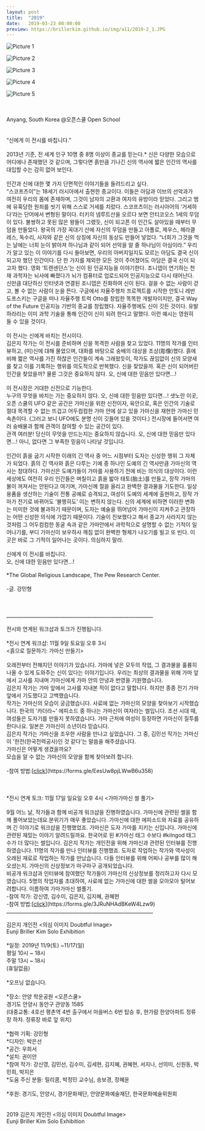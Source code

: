 ```yaml
---
layout: post
title:  "2019"
date:   2019-03-23 00:00:00
preview: https://brillerkim.github.io/img/a11/2019-2_1.JPG
---
```


![Picture 1](https://brillerkim.github.io/img/a11/2019-2_2.JPG)

![Picture 2](https://brillerkim.github.io/img/a11/2019-2_3.JPG)

![Picture 3](https://brillerkim.github.io/img/a11/2019-2_4.jpeg)

![Picture 4](https://brillerkim.github.io/img/a11/2019-2_5.jpeg)

![Picture 5](https://brillerkim.github.io/img/a11/2019-2_6.jpeg)



<br>
<br>
Anyang, South Korea @오픈스쿨 Open School<br>
<br>
<br>
“신에게 이 전시를 바칩니다.”<br>
<br>
2013년 기준, 전 세계 인구 10명 중 8명 이상이 종교를 믿는다.* 신은 다양한 모습으로 어디에나 존재했던 것 같으며, 그렇다면 흙만큼 기나긴 신의 역사에 짧은 인간의 역사를 대입할 수는 감히 없어 보인다.<br> 
<br>
인간과 신에 대한 몇 가지 단편적인 이야기들을 들려드리고 싶다.<br>
“스코프츠이”는 18세기 러시아에서 출현한 종교이다. 이들은 아담과 이브의 선악과가 여전히 우리의 몸에 존재하며, 그것이 남자의 고환과 여자의 유방이라 믿었다. 그리고 뱀에 유혹당한 원죄를 씻기 위해 스스로 거세를 치렀다. 스코프츠이는 러시아어의 ‘거세하다’라는 단어에서 변형된 말이다. 터키의 넴루트산을 오르다 보면 안티코오스 1세의 무덤이 있다. 불쌍하고 못된 많은 왕들이 그랬듯, 신이 되고픈 이 인간도 살아있을 때부터 무덤을 만들었다. 왕국의 가장 꼭대기 산에 자신의 무덤을 만들고 아폴로, 제우스, 헤라클레스, 독수리, 사자와 같은 신의 상징에 자신의 동상도 만들어 넣었다. “너희가 그것을 먹는 날에는 너희 눈이 밝아져 하나님과 같이 되어 선악을 알 줄 하나님이 아심이라.” 우리가 알고 있는 이 이야기를 다시 돌아보면, 우리의 아버지일지도 모르는 아담도 결국 신이 되고자 했던 인간이다. 단 한 가지를 제외한 모든 것이 주어졌어도 아담은 결국 신이 되고자 했다. 영화 ‘트렌센던스’는 신이 된 인공지능을 이야기한다. 조니뎁이 연기하는 천재 과학자는 뇌사에 빠졌다가 뇌가 컴퓨터로 업로드되어 인공지능으로 다시 태어난다. 신만큼 대단하신 인터넷과 연결된 조니뎁은 진화하여 신이 된다. 걸을 수 없는 사람이 걷고, 볼 수 없는 사람이 눈을 뜬다. 구글에서 자율주행차 프로젝트를 시작한 안토니 레반도프스키는 구글을 떠나 자율주행 트럭 Otto를 창립한 똑똑한 개발자이지만, 결국 Way of the Future 인공지능 기반의 종교를 창립했다. 자율주행에도 신이 깃든 것이다. 유발 하라리는 이미 과학 기술을 통해 인간이 신이 되려 한다고 말했다. 이런 예시는 영원히 들 수 있을 것이다.<br> 
<br>
이 전시는 신에게 바치는 전시이다.<br>
김은지 작가는 이 전시를 준비하며 신을 목격한 사람을 찾고 있었다. 11명의 작가를 인터뷰하고, (미)신에 대해 물었으며, 대화를 바탕으로 숭배의 대상을 조상(彫像)했다. 흙에 비해 짧은 역사를 가진 하찮은 인간들이 계속 그래왔듯이, 작가도 끊임없이 신의 모양새를 찾고 이를 기록하는 행위를 의도적으로 반복했다. 신을 찾았을까. 혹은 신이 되어버린 인간을 찾았을까? 물론 그것은 중요하지 않다. 오, 신에 대한 믿음만 있다면…!<br>
<br>
이 전시장은 거대한 신전으로 기능한다.<br>
누구의 무엇을 바치는 가는 중요하지 않다. 오, 신에 대한 믿음만 있다면…! 샛노란 이곳, 오픈 스쿨의 UFO 같은 공간은 가마신을 위한 신전이자, 육안으로, 혹은 인간의 기술로 절대 목격할 수 없는 뜨겁고 어두컴컴한 가마 안에 살고 있을 가마신을 재현한 가마신 민속촌이다. (그러고 보니 UFO에도 분명 신이 깃들어 있을 것이다.) 전시장에 들어서면 여러 숭배물과 함께 관객이 참여할 수 있는 공간이 있다.<br>
관객 여러분! 당신이 무엇을 만드는지는 중요하지 않습니다. 오, 신에 대한 믿음만 있다면…! 아니, 없다면 그 부족한 믿음이 나타날 것입니다.<br> 
<br>
인간이 흙을 굽기 시작한 이래의 긴 역사 중 어느 시점부터 도자는 신성한 행위 그 자체가 되었다. 흙의 긴 역사와 흙은 다루는 기예 중 하나인 도예의 긴 역사만큼 가마신의 역사는 창대하다. 가마신은 도예가들이 가마를 사용하기 전에 비는 의식의 대상이다. 이런 세상에도 여전히 우리 인간들은 며칠이고 흙을 밟아 태토(胎土)를 만들고, 장작 가마의 불이 꺼져서는 안된다고 여기며, 가마신께 절을 올리고 완벽한 결과물을 기도한다. 일상용품을 생산하는 기술이 전통 공예로 승격되고, 여성이 도예의 세계에 출현하고, 장작 가마가 전기로 바뀌어도 ‘불행히도’ 이는 변하지 않는다. 신의 세계에 비하면 이러한 변화는 미미한 것에 불과하기 때문이며, 도자는 예술을 뛰어넘어 가마신이 지켜주고 관장하는 어떤 신성한 의식에 가깝기 때문이다. 기술이 진보했다고 해서 종교가 사라지지 않는 것처럼 그 어두컴컴한 동굴 속과 같은 가마안에서 과학적으로 설명할 수 없는 기적이 일어나기를, 부디 가마신이 보우하사 깨짐 없이 완벽한 형체가 나오기를 빌고 또 빈다. 이곳은 바로 그 기적이 일어나는 곳이다. 의심하지 말라.<br>
<br>
신에게 이 전시를 바칩니다.<br>
오, 신에 대한 믿음만 있다면…!<br>
<br>
&#42;The Global Religious Landscape, The Pew Research Center.<br>
<br>
-글. 강민형 
<br>
<br>
<br>
<br>
____________________________________________________________<br>
<br>
전시와 연계된 워크샵과 토크가 진행됩니다.<br> 
<br>
&#42;전시 연계 워크샵: 11월 9일 토요일 오후 3시<br> 
&#60;흙으로 질문하기: 가마신 만들기&#62;<br> 
<br>
오래전부터 전해지던 이야기가 있습니다. 가마에 넣은 모두의 작업, 그 결과물을 훌륭히 나올 수 있게 도와주는 신이 있다는 이야기입니다. 우리는 최상의 결과물을 위해 가마 앞에서 고사를 지내며 가마신에게 가마 안의 안녕과 번영을 기원했습니다.<br>
김은지 작가는 가마 앞에서 고사를 지내본 적이 없다고 말합니다. 하지만 종종 전기 가마 앞에서 기도했다고 고백했습니다.<br> 
작가는 가마신의 모습이 궁금했습니다. 사료에 없는 가마신의 모양을 찾아보기 시작했습니다. 한국의 '카더라~' 에피소드 중 하나는 가마신이 여자라는 썰입니다. 조선 시대 때, 여성들은 도자기를 만들지 못하였습니다. 가마 근처에 여성이 등장하면 가마신이 질투를 한다나요. 일본은 가마신이 소년이라 믿습니다.<br> 
김은지 작가는 가마신을 조우한 사람을 만나고 싶었습니다. 그 중, 김민선 작가는 가마신이 '한전(한국전력공사)인 것 같다'는 말씀을 해주셨습니다.<br> 
가마신은 어떻게 생겼을까요?<br> 
모습을 알 수 없는 가마신의 모양을 함께 찾아보려 합니다.<br>
<br>
-참여 방법:[<U>click</U>](https://forms.gle/EesUw8pjLWwB6u358)
<br>
<br>
<br>
<br>
&#42;전시 연계 토크: 11월 17일 일요일 오후 4시 
&#60;가마가마신 썰 풀기&#62;<br>
<br>
9월 어느 날, 작가들과 함께 비공개 워크샵을 진행하였습니다. 가마신에 관련된 썰을 함께 풀어보았는데요.분위기가 매우 좋았습니다. 가마신에 대한 에피소드와 자료를 공유하며 긴 이야기로 워크샵을 진행했었죠.
가마신은 도자 가마를 지키는 신입니다. 가마신에 관련된 재밌는 이야기 알려드릴까요. 한국어로 된 #가마신 태그 수보다 #kilngod 태그 수가 더 많다는 썰입니다.
김은지 작가는 개인전을 위해 가마신과 관련된 인터뷰를 진행하였습니다. 11명의 작가를 만나 인터뷰를 진행했죠. 도자로 작업하는 작가와 역사성이 오래된 재료로 작업하는 작가를 만났습니다. 다들 인터뷰를 위해 어찌나 공부를 많이 해오셨는지. 가마신의 신상정보가 마구마구 공개되었습니다.<br> 
비공개 워크샵과 인터뷰에 참여했던 작가들이 가마신의 신상정보를 정리하고자 다시 모였습니다. 5명의 작업자를 초대하여, 사료에 없는 가마신에 대한 썰을 모아모아 털어보려합니다. 이름하여 가마가마신 썰풀기.    
<br>
-참여 작가: 강신영, 김수미, 김은지, 김지혜, 권혜현<br>
-참여 방법:[<U>click</U>](https://forms.gle/3JRuNHAdBKeW4Lzw9)
<br>
____________________________________________________________<br>
<br>
김은지 개인전 &#60;의심 이미지 Doubtful Image&#62;<br>
Eunji Briller Kim Solo Exhibition<br>
<br>
&#42;일정: 2019년 11/9(토) ~11/17(일)<br>
평일 10시 ~ 18시<br>
주말 13시 ~ 18시<br>
(휴일없음)<br>
<br>
&#42;오프닝 없습니다.<br>
<br>
&#42;장소: 안양 학운공원 <오픈스쿨><br>
경기도 안양시 동안구 관양동 1585<br>
(대중교통: 4호선 평촌역 4번 출구에서 마을버스 6번 탑승 후, 한가람 한양아파트 정류장 하차. 정류장 바로 앞 위치)<br> 
<br> 
&#42;협력 기획: 강민형<br>
&#42;디자인: 박은선<br>
&#42;공간: 우희서<br> 
&#42;설치: 권이안<br>
&#42;참여 작가: 강신영, 김민선, 김수미, 김세현, 김지혜, 권혜현, 서지나, 선의미, 신원동, 박민희, 박지은<br>
&#42;도움 주신 분들: 릴리쿰, 박정민 교수님, 송보경, 정혜윤<br> 
<br>
&#42;후원: 경기도, 안양시, 경기문화재단, 안양문화예술재단, 한국문화예술위원회 <br>
<br>
<br>
2019 김은지 개인전 &#60;의심 이미지 Doubtful Image&#62;<br>
Eunji Briller Kim Solo Exhibition<br>
<br>
<br>